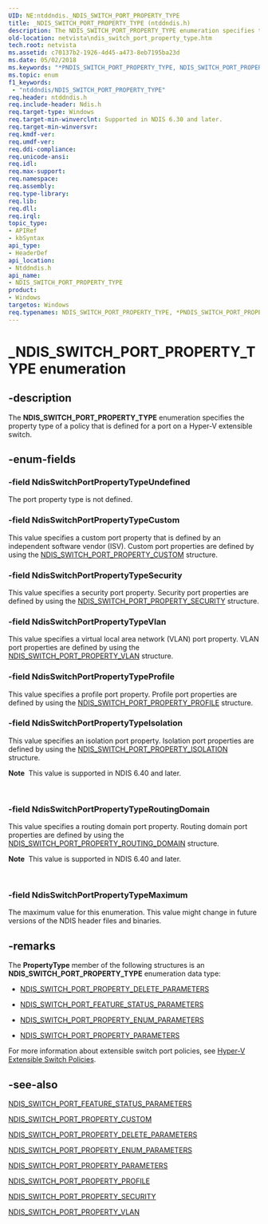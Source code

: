 ```yaml
---
UID: NE:ntddndis._NDIS_SWITCH_PORT_PROPERTY_TYPE
title: _NDIS_SWITCH_PORT_PROPERTY_TYPE (ntddndis.h)
description: The NDIS_SWITCH_PORT_PROPERTY_TYPE enumeration specifies the property type of a policy that is defined for a port on a Hyper-V extensible switch.
old-location: netvista\ndis_switch_port_property_type.htm
tech.root: netvista
ms.assetid: c70137b2-1926-4d45-a473-8eb7195ba23d
ms.date: 05/02/2018
ms.keywords: "*PNDIS_SWITCH_PORT_PROPERTY_TYPE, NDIS_SWITCH_PORT_PROPERTY_TYPE, NDIS_SWITCH_PORT_PROPERTY_TYPE enumeration [Network Drivers Starting with Windows Vista], NdisSwitchPortPropertyTypeCustom, NdisSwitchPortPropertyTypeIsolation, NdisSwitchPortPropertyTypeMaximum, NdisSwitchPortPropertyTypeProfile, NdisSwitchPortPropertyTypeRoutingDomain, NdisSwitchPortPropertyTypeSecurity, NdisSwitchPortPropertyTypeUndefined, NdisSwitchPortPropertyTypeVlan, PNDIS_SWITCH_PORT_PROPERTY_TYPE, PNDIS_SWITCH_PORT_PROPERTY_TYPE enumeration pointer [Network Drivers Starting with Windows Vista], _NDIS_SWITCH_PORT_PROPERTY_TYPE, netvista.ndis_switch_port_property_type, ntddndis/NDIS_SWITCH_PORT_PROPERTY_TYPE, ntddndis/NdisSwitchPortPropertyTypeCustom, ntddndis/NdisSwitchPortPropertyTypeIsolation, ntddndis/NdisSwitchPortPropertyTypeMaximum, ntddndis/NdisSwitchPortPropertyTypeProfile, ntddndis/NdisSwitchPortPropertyTypeRoutingDomain, ntddndis/NdisSwitchPortPropertyTypeSecurity, ntddndis/NdisSwitchPortPropertyTypeUndefined, ntddndis/NdisSwitchPortPropertyTypeVlan, ntddndis/PNDIS_SWITCH_PORT_PROPERTY_TYPE"
ms.topic: enum
f1_keywords:
 - "ntddndis/NDIS_SWITCH_PORT_PROPERTY_TYPE"
req.header: ntddndis.h
req.include-header: Ndis.h
req.target-type: Windows
req.target-min-winverclnt: Supported in NDIS 6.30 and later.
req.target-min-winversvr: 
req.kmdf-ver: 
req.umdf-ver: 
req.ddi-compliance: 
req.unicode-ansi: 
req.idl: 
req.max-support: 
req.namespace: 
req.assembly: 
req.type-library: 
req.lib: 
req.dll: 
req.irql: 
topic_type:
- APIRef
- kbSyntax
api_type:
- HeaderDef
api_location:
- Ntddndis.h
api_name:
- NDIS_SWITCH_PORT_PROPERTY_TYPE
product:
- Windows
targetos: Windows
req.typenames: NDIS_SWITCH_PORT_PROPERTY_TYPE, *PNDIS_SWITCH_PORT_PROPERTY_TYPE
---
```


# _NDIS_SWITCH_PORT_PROPERTY_TYPE enumeration


## -description


The <b>NDIS_SWITCH_PORT_PROPERTY_TYPE</b> enumeration specifies the property type of a policy that is defined for a port on a Hyper-V extensible switch.


## -enum-fields




### -field NdisSwitchPortPropertyTypeUndefined

The port property type is not defined.


### -field NdisSwitchPortPropertyTypeCustom

This value specifies a custom port property that is defined  by an independent software vendor (ISV). Custom port properties are defined by using the  <a href="https://docs.microsoft.com/windows-hardware/drivers/ddi/content/ntddndis/ns-ntddndis-_ndis_switch_port_property_custom">NDIS_SWITCH_PORT_PROPERTY_CUSTOM</a> structure.


### -field NdisSwitchPortPropertyTypeSecurity

This value specifies a security port property. Security port properties are defined by using the  <a href="https://docs.microsoft.com/windows-hardware/drivers/ddi/content/ntddndis/ns-ntddndis-_ndis_switch_port_property_security">NDIS_SWITCH_PORT_PROPERTY_SECURITY</a> structure.


### -field NdisSwitchPortPropertyTypeVlan

This value specifies a virtual local area network (VLAN) port property. VLAN port properties are defined by using the  <a href="https://docs.microsoft.com/windows-hardware/drivers/ddi/content/ntddndis/ns-ntddndis-_ndis_switch_port_property_vlan">NDIS_SWITCH_PORT_PROPERTY_VLAN</a> structure.


### -field NdisSwitchPortPropertyTypeProfile

This value specifies a profile port property. Profile port properties are defined by using the  <a href="https://docs.microsoft.com/windows-hardware/drivers/ddi/content/ntddndis/ns-ntddndis-_ndis_switch_port_property_profile">NDIS_SWITCH_PORT_PROPERTY_PROFILE</a> structure.


### -field NdisSwitchPortPropertyTypeIsolation

This value specifies an isolation port property. Isolation port properties are defined by using the  <a href="https://docs.microsoft.com/windows-hardware/drivers/ddi/content/ntddndis/ns-ntddndis-_ndis_switch_port_property_isolation">NDIS_SWITCH_PORT_PROPERTY_ISOLATION</a> structure.<div class="alert"><b>Note</b>  This value is supported in NDIS 6.40 and later.</div>
<div> </div>



### -field NdisSwitchPortPropertyTypeRoutingDomain

This value specifies a routing domain port property. Routing domain port properties are defined by using the  <a href="https://docs.microsoft.com/windows-hardware/drivers/ddi/content/ntddndis/ns-ntddndis-_ndis_switch_port_property_routing_domain">NDIS_SWITCH_PORT_PROPERTY_ROUTING_DOMAIN</a> structure.<div class="alert"><b>Note</b>  This value is supported in NDIS 6.40 and later.</div>
<div> </div>



### -field NdisSwitchPortPropertyTypeMaximum

The maximum value for this enumeration. This value might change in future versions of the NDIS header files and binaries.




## -remarks



The <b>PropertyType</b> member of the following structures is an <b>NDIS_SWITCH_PORT_PROPERTY_TYPE</b> enumeration data type: 



<ul>
<li>

<a href="https://docs.microsoft.com/windows-hardware/drivers/ddi/content/ntddndis/ns-ntddndis-_ndis_switch_port_property_delete_parameters">NDIS_SWITCH_PORT_PROPERTY_DELETE_PARAMETERS</a>


</li>
<li>

<a href="https://docs.microsoft.com/windows-hardware/drivers/ddi/content/ntddndis/ns-ntddndis-_ndis_switch_port_feature_status_parameters">NDIS_SWITCH_PORT_FEATURE_STATUS_PARAMETERS</a>


</li>
<li>

<a href="https://docs.microsoft.com/windows-hardware/drivers/ddi/content/ntddndis/ns-ntddndis-_ndis_switch_port_property_enum_parameters">NDIS_SWITCH_PORT_PROPERTY_ENUM_PARAMETERS</a>


</li>
<li>

<a href="https://docs.microsoft.com/windows-hardware/drivers/ddi/content/ntddndis/ns-ntddndis-_ndis_switch_port_property_parameters">NDIS_SWITCH_PORT_PROPERTY_PARAMETERS</a>


</li>
</ul>
For more information about extensible switch port policies, see <a href="https://docs.microsoft.com/windows-hardware/drivers/network/hyper-v-extensible-switch-policies">Hyper-V Extensible Switch Policies</a>.






## -see-also




<b></b>



<a href="https://docs.microsoft.com/windows-hardware/drivers/ddi/content/ntddndis/ns-ntddndis-_ndis_switch_port_feature_status_parameters">NDIS_SWITCH_PORT_FEATURE_STATUS_PARAMETERS</a>



<a href="https://docs.microsoft.com/windows-hardware/drivers/ddi/content/ntddndis/ns-ntddndis-_ndis_switch_port_property_custom">NDIS_SWITCH_PORT_PROPERTY_CUSTOM</a>



<a href="https://docs.microsoft.com/windows-hardware/drivers/ddi/content/ntddndis/ns-ntddndis-_ndis_switch_port_property_delete_parameters">NDIS_SWITCH_PORT_PROPERTY_DELETE_PARAMETERS</a>



<a href="https://docs.microsoft.com/windows-hardware/drivers/ddi/content/ntddndis/ns-ntddndis-_ndis_switch_port_property_enum_parameters">NDIS_SWITCH_PORT_PROPERTY_ENUM_PARAMETERS</a>



<a href="https://docs.microsoft.com/windows-hardware/drivers/ddi/content/ntddndis/ns-ntddndis-_ndis_switch_port_property_parameters">NDIS_SWITCH_PORT_PROPERTY_PARAMETERS</a>



<a href="https://docs.microsoft.com/windows-hardware/drivers/ddi/content/ntddndis/ns-ntddndis-_ndis_switch_port_property_profile">NDIS_SWITCH_PORT_PROPERTY_PROFILE</a>



<a href="https://docs.microsoft.com/windows-hardware/drivers/ddi/content/ntddndis/ns-ntddndis-_ndis_switch_port_property_security">NDIS_SWITCH_PORT_PROPERTY_SECURITY</a>



<a href="https://docs.microsoft.com/windows-hardware/drivers/ddi/content/ntddndis/ns-ntddndis-_ndis_switch_port_property_vlan">NDIS_SWITCH_PORT_PROPERTY_VLAN</a>
 

 

